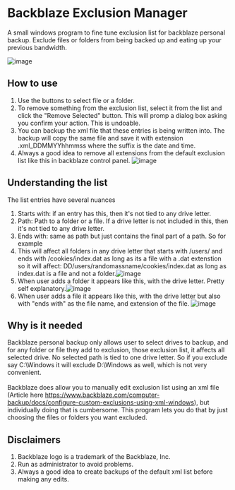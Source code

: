 # Backblaze Exclusion Manager
A small windows program to fine tune exclusion list for backblaze personal backup. 
Exclude files or folders from being backed up and eating up your previous bandwidth.

![image](https://github.com/user-attachments/assets/d3cec3e3-be51-4862-93a7-1726df7b571b)

## How to use
1. Use the buttons to select file or a folder.
2. To remove something from the exclusion list, select it from the list and click the "Remove Selected" button. This will promp a dialog box asking you confirm your action. This is undoable.
3. You can backup the xml file that these entries is being written into. The backup will copy the same file and save it with extension .xml_DDMMYYhhmmss where the suffix is the date and time.
4. Always a good idea to remove all extensions from the default exclusion list like this in backblaze control panel. ![image](https://github.com/user-attachments/assets/b4bfd9fd-c96c-4e09-8f51-a9c8a86b6eb1)


 ## Understanding the list
 The list entries have several nuances
 1. Starts with: if an entry has this, then it's not tied to any drive letter.
 2. Path: Path to a folder or a file. If a drive letter is not included in this, then it's not tied to any drive letter.
 3. Ends with: same as path but just contains the final part of a path. So for example
 4. This will affect all folders in any drive letter that starts with /users/ and ends with /cookies/index.dat as long as its a file with a .dat extenstion so it will affect: DD/users/randomassname/cookies/index.dat as long as index.dat is a file and not a folder.![image](https://github.com/user-attachments/assets/2cf79d3b-5752-4559-b4d9-3ea3c740b1b2)
 5. When user adds a folder it appears like this, with the drive letter. Pretty self explanatory.![image](https://github.com/user-attachments/assets/1fb7e7c1-be06-4f92-af6d-5339e0836fce)
 6. When user adds a file it appears like this, with the drive letter but also with "ends with" as the file name, and extension of the file. ![image](https://github.com/user-attachments/assets/acfe46d0-89b4-4663-ad3c-36c69a238561)



## Why is it needed
Backblaze personal backup only allows user to select drives to backup, and for any folder or file they add to exclusion, those exclusion list, it affects all selected drive. No selected path is tied to one drive letter. So if you exclude say C:\Windows it will exclude D:\Windows as well, which is not very convenient.
</br>
</br>
Backblaze does allow you to manually edit exclusion list using an xml file (Article here https://www.backblaze.com/computer-backup/docs/configure-custom-exclusions-using-xml-windows), but individually doing that is cumbersome. This program lets you do that by just choosing the files or folders you want excluded.


## Disclaimers
1. Backblaze logo is a trademark of the Backblaze, Inc.
2. Run as administrator to avoid problems.
3. Always a good idea to create backups of the default xml list before making any edits.
